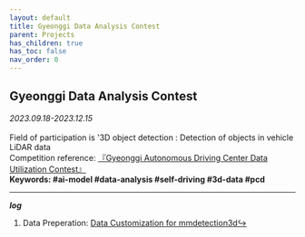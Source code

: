 ```yaml
---
layout: default
title: Gyeonggi Data Analysis Contest
parent: Projects
has_children: true
has_toc: false
nav_order: 0
---
```


## Gyeonggi Data Analysis Contest

_2023.09.18-2023.12.15_  
<br>
Field of participation is '3D object detection : Detection of objects in vehicle LiDAR data  
Competition reference: [『Gyeonggi Autonomous Driving Center Data Utilization Contest』](https://ggzerocity.or.kr/?p=38&page=1&viewMode=view&reqIdx=202309180837100934)  
**Keywords: #ai-model #data-analysis #self-driving #3d-data #pcd**

---

***log*** 

1. Data Preperation: [Data Customization for mmdetection3d↪](./data_customization)
